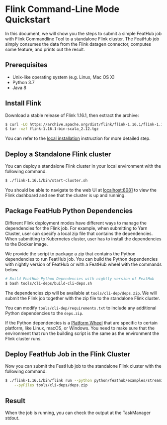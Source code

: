 # Flink Command-Line Mode Quickstart

In this document, we will show you the steps to submit a simple FeatHub job with Flink 
Commandline Tool to a standalone Flink cluster. The FeatHub job simply consumes
the data from the Flink datagen connector, computes some feature, and prints out the 
result.

## Prerequisites

- Unix-like operating system (e.g. Linux, Mac OS X)
- Python 3.7
- Java 8

## Install Flink

Download a stable release of Flink 1.16.1, then extract the archive:

```bash
$ curl -LO https://archive.apache.org/dist/flink/flink-1.16.1/flink-1.16.1-bin-scala_2.12.tgz
$ tar -xzf flink-1.16.1-bin-scala_2.12.tgz
```

You can refer to the [local installation](https://nightlies.apache.org/flink/flink-docs-release-1.16/docs/try-flink/local_installation/) 
instruction for more detailed step.

## Deploy a Standalone Flink cluster

You can deploy a standalone Flink cluster in your local environment with the following 
command.

```bash
$ ./flink-1.16.1/bin/start-cluster.sh
```

You should be able to navigate to the web UI at [localhost:8081](http://localhost:8081)
to view the Flink dashboard and see that the cluster is up and running.

## Package FeatHub Python Dependencies

Different Flink deployment modes have different ways to manage the dependencies for the
Flink job. For example, when submitting to Yarn Cluster, user can specify a local zip 
file that contains the dependencies. When submitting to Kubernetes cluster, user has
to install the dependencies to the Docker image.

We provide the script to package a zip that contains the Python dependencies to run
FeatHub job. You can build the Python dependencies with nightly version of FeatHub or 
with a FeatHub wheel with the commands below.

```bash
# Build FeatHub Python Dependencies with nightly version of FeatHub
$ bash tools/cli-deps/build-cli-deps.sh
```

The dependencies zip will be available at `tools/cli-dep/deps.zip`. We will submit the 
Flink job together with the zip file to the standalone Flink cluster.

You can modify `tools/cli-dep/requirements.txt` to include any additional Python 
dependencies to the `deps.zip`.

If the Python dependencies is a [Platform Wheel](https://packaging.python.org/en/latest/guides/distributing-packages-using-setuptools/#platform-wheels)
that are specific to certain platform, like Linux, macOS, or Windows. You need to make
sure that the environment that run the building script is the same as the environment
the Flink cluster runs.

## Deploy FeatHub Job in the Flink Cluster

Now you can submit the FeatHub job to the standalone Flink cluster with the following
command:

```bash
$ ./flink-1.16.1/bin/flink run --python python/feathub/examples/streaming_average_flink_cli.py \
    --pyFiles tools/cli-deps/deps.zip
```

## Result

When the job is running, you can check the output at the TaskManager stdout.
